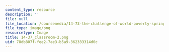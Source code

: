 ```yaml
---
content_type: resource
description: ''
file: null
file_location: /coursemedia/14-73-the-challenge-of-world-poverty-spring-2011/78db807ffee27ae3b5a9362333314d0c_14-37_classroom-2.png
file_type: image/png
resourcetype: Image
title: 14-37_classroom-2.png
uid: 78db807f-fee2-7ae3-b5a9-362333314d0c
---
```

